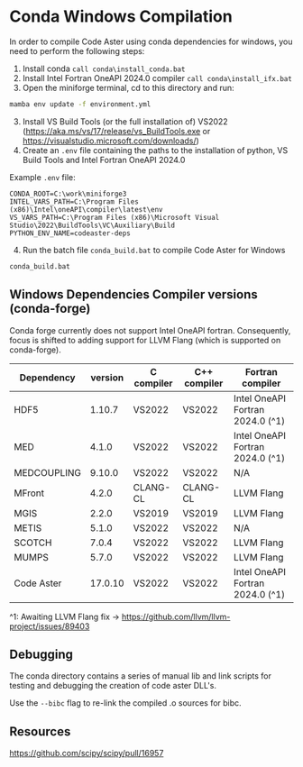 # Conda Windows Compilation

In order to compile Code Aster using conda dependencies for windows, you need to perform the following steps:
1. Install conda `call conda\install_conda.bat`
2. Install Intel Fortran OneAPI 2024.0 compiler `call conda\install_ifx.bat`
3. Open the miniforge terminal, cd to this directory and run:

```cmd
mamba env update -f environment.yml
```

3. Install VS Build Tools (or the full installation of) VS2022 (https://aka.ms/vs/17/release/vs_BuildTools.exe or https://visualstudio.microsoft.com/downloads/)
3. Create an `.env` file containing the paths to the installation of python, VS Build Tools and Intel Fortran OneAPI
   2024.0

Example `.env` file:

```
CONDA_ROOT=C:\work\miniforge3
INTEL_VARS_PATH=C:\Program Files (x86)\Intel\oneAPI\compiler\latest\env
VS_VARS_PATH=C:\Program Files (x86)\Microsoft Visual Studio\2022\BuildTools\VC\Auxiliary\Build
PYTHON_ENV_NAME=codeaster-deps
```

4. Run the batch file `conda_build.bat` to compile Code Aster for Windows

```cmd
conda_build.bat
```

## Windows Dependencies Compiler versions (conda-forge)

Conda forge currently does not support Intel OneAPI fortran. Consequently, focus is shifted to adding support
for LLVM Flang (which is supported on conda-forge). 

| Dependency  | version | C compiler | C++ compiler | Fortran compiler                 | 
|-------------|---------|------------|--------------|----------------------------------|
| HDF5        | 1.10.7  | VS2022     | VS2022       | Intel OneAPI Fortran 2024.0 (^1) |
| MED         | 4.1.0   | VS2022     | VS2022       | Intel OneAPI Fortran 2024.0 (^1) |
| MEDCOUPLING | 9.10.0  | VS2022     | VS2022       | N/A                              |
| MFront      | 4.2.0   | CLANG-CL   | CLANG-CL     | LLVM Flang                       |
| MGIS        | 2.2.0   | VS2019     | VS2019       | LLVM Flang                       |
| METIS       | 5.1.0   | VS2022     | VS2022       | N/A                              |
| SCOTCH      | 7.0.4   | VS2022     | VS2022       | LLVM Flang                       |
| MUMPS       | 5.7.0   | VS2022     | VS2022       | LLVM Flang                       |
| Code Aster  | 17.0.10 | VS2022     | VS2022       | Intel OneAPI Fortran 2024.0 (^1) |

^1: Awaiting LLVM Flang fix -> https://github.com/llvm/llvm-project/issues/89403 


## Debugging

The conda directory contains a series of manual lib and link scripts for testing and debugging the creation of 
code aster DLL's. 

Use the `--bibc` flag to re-link the compiled .o sources for bibc.

## Resources

https://github.com/scipy/scipy/pull/16957